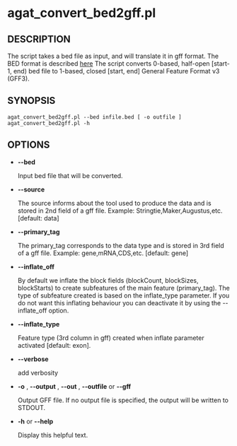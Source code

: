 # agat\_convert\_bed2gff.pl

## DESCRIPTION

The script takes a bed file as input, and will translate it in gff format.
The BED format is described [here](https://genome.ucsc.edu/FAQ/FAQformat.html##format1)
The script converts 0-based, half-open \[start-1, end) bed file to
1-based, closed \[start, end\] General Feature Format v3 (GFF3).

## SYNOPSIS

```
agat_convert_bed2gff.pl --bed infile.bed [ -o outfile ]
agat_convert_bed2gff.pl -h
```

## OPTIONS

- **--bed**

    Input bed file that will be converted.

- **--source**

    The source informs about the tool used to produce the data and is stored in 2nd field of a gff file.
    Example: Stringtie,Maker,Augustus,etc. \[default: data\]

- **--primary\_tag**

    The primary\_tag corresponds to the data type and is stored in 3rd field of a gff file.
    Example: gene,mRNA,CDS,etc.  \[default: gene\]

- **--inflate\_off**

    By default we inflate the block fields (blockCount, blockSizes, blockStarts) to create subfeatures
    of the main feature (primary\_tag). The type of subfeature created is based on the
    inflate\_type parameter. If you do not want this inflating behaviour you can deactivate it
    by using the --inflate\_off option.

- **--inflate\_type**

    Feature type (3rd column in gff) created when inflate parameter activated \[default: exon\].

- **--verbose**

    add verbosity

- **-o** , **--output** , **--out** , **--outfile** or **--gff**

    Output GFF file. If no output file is specified, the output will be
    written to STDOUT.

- **-h** or **--help**

    Display this helpful text.
